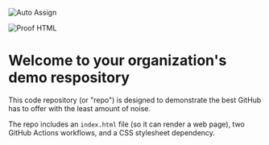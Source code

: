![Auto Assign](https://github.com/Stay-With-Me-Dangsan/demo-repository/actions/workflows/auto-assign.yml/badge.svg)

![Proof HTML](https://github.com/Stay-With-Me-Dangsan/demo-repository/actions/workflows/proof-html.yml/badge.svg)

# Welcome to your organization's demo respository
This code repository (or "repo") is designed to demonstrate the best GitHub has to offer with the least amount of noise.

The repo includes an `index.html` file (so it can render a web page), two GitHub Actions workflows, and a CSS stylesheet dependency.

